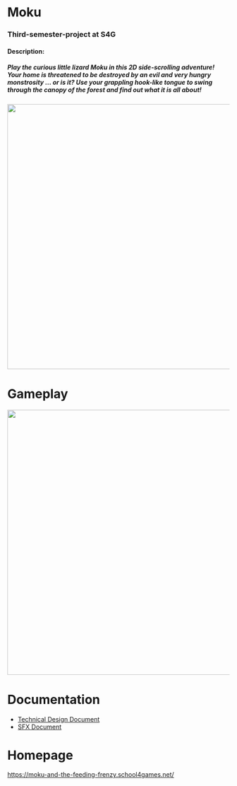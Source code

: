 # Moku
### Third-semester-project at S4G
#### Description:

##### Play the  curious little lizard Moku in this 2D side-scrolling adventure! Your home is threatened to be destroyed by an evil and very hungry monstrosity ... or is it? Use your grappling hook-like tongue to swing through the canopy of the forest and find out what it is all about!

<img src="https://user-images.githubusercontent.com/73071252/155979551-2accb6f4-f73a-432d-bda7-04728155117c.jpg" width="600" />

# Gameplay 

<img src="https://user-images.githubusercontent.com/73071252/155980646-5991b81d-bee8-43eb-aedf-e8048d2c38d5.gif" width="600" />

# Documentation
- [Technical Design Document](https://github.com/geroj12/Moku/files/8170122/TDD.pdf)
- [SFX Document](https://github.com/geroj12/Moku/files/8170223/SFXDocument.pdf)

# Homepage
https://moku-and-the-feeding-frenzy.school4games.net/
